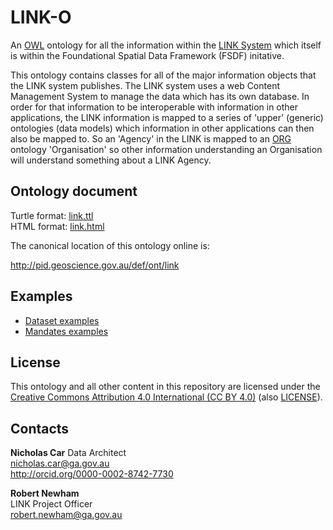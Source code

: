 # LINK-O
An [OWL](https://en.wikipedia.org/wiki/Web_Ontology_Language) ontology for all the information within the [LINK System](http://link.fsdf.org.au) which itself is within the Foundational Spatial Data Framework (FSDF) initative.

This ontology contains classes for all of the major information objects that the LINK system publishes. The LINK system uses a web Content Management System to manage the data which has its own database. In order for that information to be interoperable with information in other applications, the LINK information is mapped to a series of 'upper' (generic) ontologies (data models) which information in other applications can then also be mapped to. So an 'Agency' in the LINK is mapped to an [ORG](https://www.w3.org/TR/vocab-org/) ontology 'Organisation' so other information understanding an Organisation will understand something about a LINK Agency.


## Ontology document
Turtle format: [link.ttl](link.ttl)  
HTML format: [link.html](link.html)

The canonical location of this ontology online is:

<http://pid.geoscience.gov.au/def/ont/link>  


## Examples

* [Dataset examples](examples/datasets.md)
* [Mandates examples](examples/mandates.md)


## License
This ontology and all other content in this repository are licensed under the [Creative Commons Attribution 4.0 International (CC BY 4.0)](https://creativecommons.org/licenses/by/4.0/) (also [LICENSE](LICENSE)).


## Contacts
**Nicholas Car**
Data Architect   
<nicholas.car@ga.gov.au>  
<http://orcid.org/0000-0002-8742-7730>  

**Robert Newham**  
LINK Project Officer  
<robert.newham@ga.gov.au>  

